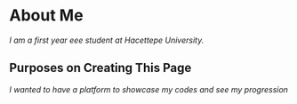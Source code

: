 # About Me
*I am a first year eee student at Hacettepe University.*
## Purposes on Creating This Page
*I wanted to have a platform to showcase my codes and see my progression*

